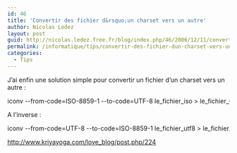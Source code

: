 ```yaml
---
id: 46
title: 'Convertir des fichier d&rsquo;un charset vers un autre'
author: Nicolas Ledez
layout: post
guid: http://nicolas.ledez.free.fr/blog/index.php/46/2006/12/11/convertir-des-fichier-dun-charset-vers-un-autre/
permalink: /informatique/tips/convertir-des-fichier-dun-charset-vers-un-autre/
categories:
  - Tips
---
```

J&rsquo;ai enfin une solution simple pour convertir un fichier d&rsquo;un charset vers un autre :

<div class="codecolorer-container text default" style="overflow:auto;white-space:nowrap;">
  <div class="text codecolorer">
    iconv --from-code=ISO-8859-1 --to-code=UTF-8 le_fichier_iso > le_fichier_utf8
  </div>
</div>

A l&rsquo;inverse :

<div class="codecolorer-container text default" style="overflow:auto;white-space:nowrap;">
  <div class="text codecolorer">
    iconv --from-code=UTF-8 --to-code=ISO-8859-1 le_fichier_utf8 > le_fichier_iso
  </div>
</div>

<http://www.kriyayoga.com/love_blog/post.php/224>